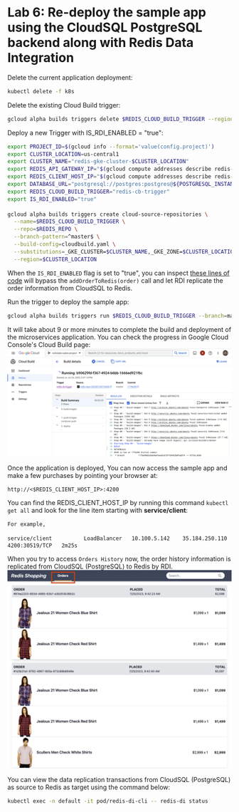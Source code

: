 # Lab 6:  Re-deploy the sample app using the CloudSQL PostgreSQL backend along with Redis Data Integration

Delete the current application deployment:
```bash
kubectl delete -f k8s
```

Delete the existing Cloud Build trigger:
```bash
gcloud alpha builds triggers delete $REDIS_CLOUD_BUILD_TRIGGER --region=$CLUSTER_LOCATION
```
          
Deploy a new Trigger with IS_RDI_ENABLED = "true":
```bash
export PROJECT_ID=$(gcloud info --format='value(config.project)')
export CLUSTER_LOCATION=us-central1
export CLUSTER_NAME="redis-gke-cluster-$CLUSTER_LOCATION"
export REDIS_API_GATEWAY_IP="$(gcloud compute addresses describe redis-api-gateway-ip --region=us-central1 --format='value(address)')"
export REDIS_CLIENT_HOST_IP="$(gcloud compute addresses describe redis-client-host-ip --region=us-central1 --format='value(address)')"
export DATABASE_URL="postgresql://postgres:postgres@${POSTGRESQL_INSTANCE_IP}:5432/dbFashion?schema=public"
export REDIS_CLOUD_BUILD_TRIGGER="redis-cb-trigger"
export IS_RDI_ENABLED="true"

gcloud alpha builds triggers create cloud-source-repositories \
  --name=$REDIS_CLOUD_BUILD_TRIGGER \
  --repo=$REDIS_REPO \
  --branch-pattern=^master$ \
  --build-config=cloudbuild.yaml \
  --substitutions=_GKE_CLUSTER=$CLUSTER_NAME,_GKE_ZONE=$CLUSTER_LOCATION,_API_GATEWAY_IP=$REDIS_API_GATEWAY_IP,_CLIENT_IP=$REDIS_CLIENT_HOST_IP,_REDIS_URI=$REDIS_URI,_REDIS_INSIGHT_PORT=$REDIS_INSIGHT_PORT,_DATABASE_URI=$DATABASE_URL,_IS_RDI_ENABLED=$IS_RDI_ENABLED \
  --region=$CLUSTER_LOCATION
```
When the `IS_RDI_ENABLED` flag is set to "true", you can inspect [these lines of code](https://github.com/gmflau/google-dev-day-workshop/blob/main/server/src/services/orders/src/service-impl.ts#L163-L165) will bypass the `addOrderToRedis(order)` call and let RDI replicate the order information from CloudSQL to Redis.
                   
Run the trigger to deploy the sample app:
```bash
gcloud alpha builds triggers run $REDIS_CLOUD_BUILD_TRIGGER --branch=master --region=$CLUSTER_LOCATION
```
It will take about 9 or more minutes to complete the build and deployment of the microservices application. You can check the progress in Google Cloud Console's Cloud Build page:
![Cloud Build Page](./img/cb_progress.png)
                  
Once the application is deployed, You can now access the sample app and make a few purchases by pointing your browser at:
```
http://<$REDIS_CLIENT_HOST_IP>:4200
```
You can find the REDIS_CLIENT_HOST_IP by running this command `kubectl get all` and look for the line item starting with **service/client**:
```
For example, 

service/client          LoadBalancer   10.100.5.142    35.184.250.110   4200:30519/TCP   2m25s
```
      
When you try to access `Orders History` now, the order history information is replicated from CloudSQL (PostgreSQL) to Redis by RDI. 
![Order history](./img/order_history.png)   
     
You can view the data replication transactions from CloudSQL (PostgreSQL) as source to Redis as target using the command below:
```bash
kubectl exec -n default -it pod/redis-di-cli -- redis-di status
```


